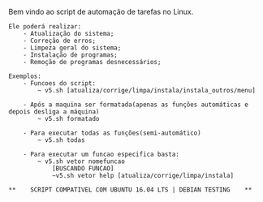 Bem vindo ao script de automação de tarefas no Linux. 

    Ele poderá realizar:
        - Atualização do sistema;
        - Correção de erros;
        - Limpeza geral do sistema;
        - Instalação de programas;
        - Remoção de programas desnecessários;

    Exemplos:        
        - Funcoes do script:
            ~ v5.sh [atualiza/corrige/limpa/instala/instala_outros/menu]

        - Após a maquina ser formatada(apenas as funções automáticas e depois desliga a máquina)
            ~ v5.sh formatado

        - Para executar todas as funções(semi-automático)
            ~ v5.sh todas

        - Para executar um funcao especifica basta:
            ~ v5.sh vetor nomefuncao
                [BUSCANDO FUNCAO]
                ~v5.sh vetor help [atualiza/corrige/limpa/instala]

    **    SCRIPT COMPATIVEL COM UBUNTU 16.04 LTS | DEBIAN TESTING    **
